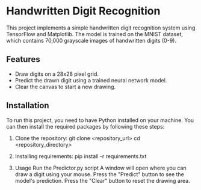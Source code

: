 # Handwritten Digit Recognition

This project implements a simple handwritten digit recognition system using TensorFlow and Matplotlib.
The model is trained on the MNIST dataset, which contains 70,000 grayscale images of handwritten digits (0-9).

## Features
- Draw digits on a 28x28 pixel grid.
- Predict the drawn digit using a trained neural network model.
- Clear the canvas to start a new drawing.

## Installation
To run this project, you need to have Python installed on your machine. 
You can then install the required packages by following these steps:

1. Clone the repository:
   git clone <repository_url>
   cd <repository_directory>
   
2. Installing requirements:
   pip install -r requirements.txt

3. Usage
    Run the Predictor.py script
    A window will open where you can draw a digit using your mouse.
    Press the "Predict" button to see the model's prediction.
    Press the "Clear" button to reset the drawing area.
    
